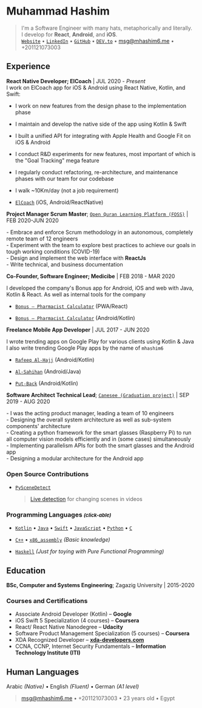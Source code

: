 # Muhammad Hashim

> I'm a Software Engineer with many hats, metaphorically and literally. \
>  I develop for **React**, **Android**, and **iOS**. \
>  [`Website`](http://mhashim6.me) • [`LinkedIn`](https://www.linkedin.com/in/mhashim6/) • [`GitHub`](https://github.com/mhashim6) • [`DEV.to`](https://dev.to/mhashim6) • <msg@mhashim6.me> • +201121073003 

## Experience

**React Native Developer; ElCoach** | JUL 2020 - _Present_  
I work on ElCoach app for iOS & Android using React Native, Kotlin, and Swift:
- I work on new features from the design phase to the implementation phase
- I maintain and develop the native side of the app using Kotlin & Swift
- I built a unified API for integrating with Apple Health and Google Fit on iOS & Android
- I conduct R&D experiments for new features, most important of which is the "Goal Tracking" mega feature
- I regularly conduct refactoring, re-architecture, and maintenance phases with our team for our codebase
- I walk ~10Km/day (not a job requirement)

- [`ElCoach`](https://elcoach.me) (iOS, Android/ReactNative)

**Project Manager Scrum Master**; [`Open Quran Learning Platform (FOSS)`](https://github.com/Open-Quran-Learning) | FEB 2020-JUN 2020

  \- Embrace and enforce Scrum methodology in an autonomous, completely remote team of 12 engineers  
  \- Experiment with the team to explore best practices to achieve our goals in tough working conditions (COVID-19)  
  \- Design and implement the web interface with **ReactJs**  
  \- Write technical, and business documentation

**Co-Founder, Software Engineer; Medicibe** | FEB 2018 - MAR 2020

I developed the company's Bonus app for Android, iOS and web with Java, Kotlin & React. As well as internal tools for the company

- [`Bonus – Pharmacist Calculator`](https://bonus.medicibe.com/) (PWA/React)

- [`Bonus – Pharmacist Calculator`](https://play.google.com/store/apps/details?id=com.medicibe.bonus) (Android/Kotlin)

**Freelance Mobile App Developer** | JUL 2017 - JUN 2020

I wrote trending apps on Google Play for various clients using Kotlin & Java \
I also write trending Google Play apps by the name of `mhashim6`

- [`Rafeeq Al-Hajj`](https://play.google.com/store/apps/details?id=com.kaf.hajjcompanion) (Android/Kotlin)

- [`Al-Sahihan`](https://play.google.com/store/apps/details?id=mhashim6.android.thetwoauthentics) (Android/Java)

- [`Put-Back`](https://play.google.com/store/apps/details?id=mhashim6.android.putback) (Android/Kotlin)

  <div style="page-break-after: always;"></div>

**Software Architect Technical Lead**; [`Canesee (Graduation project)`](https://github.com/canesee-project)  | SEP 2019 - AUG 2020

  \- I was the acting product manager, leading a team of 10 engineers  
  \- Designing the overall system architecture as well as sub-system components' architecture  
  \- Creating a python framework for the smart glasses (Raspberry Pi) to run all computer vision models efficiently and in (some cases) simultaneously  
  \- Implementing parallelism APIs for both the smart glasses and the Android app  
  \- Designing a modular architecture for the Android app

### Open Source Contributions

- [`PySceneDetect`](https://pyscenedetect.readthedocs.io/en/stable/)

  > [Live detection](https://github.com/Breakthrough/PySceneDetect/pull/151) for changing scenes in videos

### Programming Languages <i style="font-size: small;">(click-able)</i>

- [`Kotlin`](https://github.com/mhashim6?tab=repositories&language=kotlin) • [`Java`](https://github.com/mhashim6?tab=repositories&language=java) • [`Swift`](https://github.com/mhashim6?tab=repositories&language=swift) • [`JavaScript`](https://github.com/mhashim6?tab=repositories&language=javascript) • [`Python`](https://github.com/mhashim6?tab=repositories&language=python) • [`C`](https://github.com/mhashim6?tab=repositories&language=c)

- [`C++`](https://github.com/mhashim6?tab=repositories&language=c%2B%2B) • [`x86_assembly`](https://github.com/mhashim6?tab=repositories&language=assembly) _(Basic knowledge)_

- [`Haskell`](https://github.com/mhashim6?tab=repositories&language=haskell) _(Just for toying with Pure Functional Programming)_

## Education

**BSc, Computer and Systems Engineering**; Zagazig University | 2015-2020

### Courses and Certifications

- Associate Android Developer (Kotlin) – **Google**
- iOS Swift 5 Specialization (4 courses) – **Coursera**
- React/ React Native Nanodegree – **Udacity**
- Software Product Management Specialization (5 courses) – **Coursera**
- XDA Recognized Developer – **[xda-developers.com](xda-developers.com)**
- CCNA, CCNP, Internet Security Fundamentals – **Information Technology Institute (ITI)**

## Human Languages

Arabic _(Native)_ • English _(Fluent)_ • German _(A1 level)_
> <msg@mhashim6.me> • +201121073003 • 23 years old • Egypt
